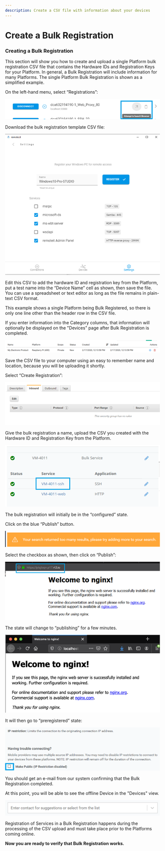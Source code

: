 ```yaml
---
description: Create a CSV file with information about your devices
---
```


# Create a Bulk Registration

### **Creating a Bulk Registration**

This section will show you how to create and upload a single Platform bulk registration CSV file that contains the Hardware IDs and Registration Keys for your Platform.  In general, a Bulk Registration will include information for many Platforms.  The single Platform Bulk Registration is shown as a simplified example.

On the left-hand menu, select “Registrations”:

![](../../.gitbook/assets/image%20%28503%29.png)

Download the bulk registration template CSV file:

![](../../.gitbook/assets/image%20%28423%29.png)

Edit this CSV to add the hardware ID and registration key from the Platform, put a test name into the “Device Name” cell as shown, then save the file.  You can use a spreadsheet or text editor as long as the file remains in plain-text CSV format.

This example shows a single Platform being Bulk Registered, so there is only one line other than the header row in the CSV file.

If you enter information into the Category columns, that information will optionally be displayed on the "Devices" page after Bulk Registration is completed.

![](../../.gitbook/assets/image%20%28473%29.png)

Save the CSV file to your computer using an easy to remember name and location, because you will be uploading it shortly.

Select “Create Registration”:

![](../../.gitbook/assets/image%20%28176%29.png)

Give the bulk registration a name, upload the CSV you created with the Hardware ID and Registration Key from the Platform.

![](../../.gitbook/assets/image%20%28429%29.png)

The bulk registration will initially be in the “configured” state.  

Click on the blue “Publish” button.

![](../../.gitbook/assets/image%20%2871%29.png)

Select the checkbox as shown, then click on “Publish”:

![](../../.gitbook/assets/image%20%28297%29.png)

The state will change to “publishing” for a few minutes.

![](../../.gitbook/assets/image%20%28449%29.png)

It will then go to “preregistered” state:

![](../../.gitbook/assets/image%20%28188%29.png)

You should get an e-mail from our system confirming that the Bulk Registration completed.

At this point, you will be able to see the offline Device in the "Devices" view.  

![](../../.gitbook/assets/image%20%28190%29.png)

Registration of Services in a Bulk Registration happens during the processing of the CSV upload and must take place prior to the Platforms coming online.

**Now you are ready to verify that Bulk Registration works.**  


